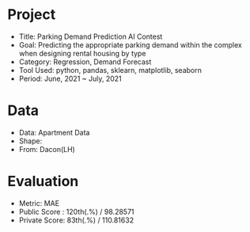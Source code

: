 # Project
- Title: Parking Demand Prediction AI Contest
- Goal: Predicting the appropriate parking demand within the complex when designing rental housing by type
- Category: Regression, Demand Forecast
- Tool Used: python, pandas, sklearn, matplotlib, seaborn
- Period: June, 2021 ~ July, 2021

# Data
- Data: Apartment Data
- Shape:
- From: Dacon(LH)

# Evaluation
- Metric: MAE
- Public Score : 120th(.%) / 98.28571
- Private Score: 83th(.%) / 110.81632

